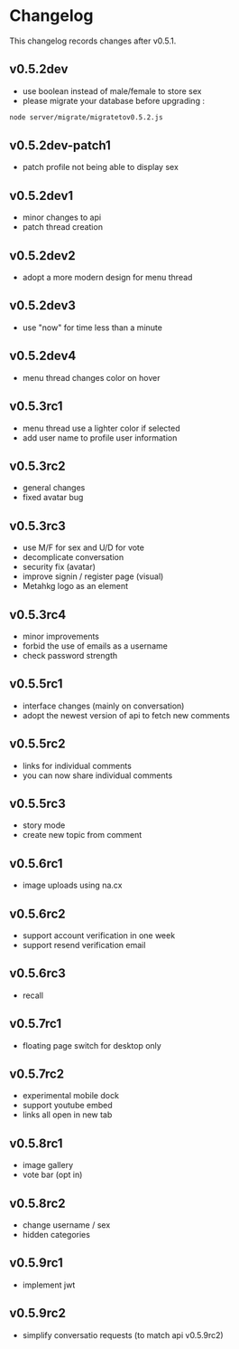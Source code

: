 # Changelog

This changelog records changes after v0.5.1.

## v0.5.2dev

-   use boolean instead of male/female to store sex
-   please migrate your database before upgrading :

```bash
node server/migrate/migratetov0.5.2.js
```

## v0.5.2dev-patch1

-   patch profile not being able to display sex

## v0.5.2dev1

-   minor changes to api
-   patch thread creation

## v0.5.2dev2

-   adopt a more modern design for menu thread

## v0.5.2dev3

-   use "now" for time less than a minute

## v0.5.2dev4

-   menu thread changes color on hover

## v0.5.3rc1

-   menu thread use a lighter color if selected
-   add user name to profile user information

## v0.5.3rc2

-   general changes
-   fixed avatar bug

## v0.5.3rc3

-   use M/F for sex and U/D for vote
-   decomplicate conversation
-   security fix (avatar)
-   improve signin / register page (visual)
-   Metahkg logo as an element

## v0.5.3rc4

-   minor improvements
-   forbid the use of emails as a username
-   check password strength

## v0.5.5rc1

-   interface changes (mainly on conversation)
-   adopt the newest version of api to fetch new comments

## v0.5.5rc2

-   links for individual comments
-   you can now share individual comments

## v0.5.5rc3

-   story mode
-   create new topic from comment

## v0.5.6rc1

-   image uploads using na.cx

## v0.5.6rc2

-   support account verification in one week
-   support resend verification email

## v0.5.6rc3

-   recall

## v0.5.7rc1

-   floating page switch for desktop only

## v0.5.7rc2

-   experimental mobile dock
-   support youtube embed
-   links all open in new tab

## v0.5.8rc1

-   image gallery
-   vote bar (opt in)

## v0.5.8rc2

-   change username / sex
-   hidden categories

## v0.5.9rc1

-   implement jwt

## v0.5.9rc2

-   simplify conversatio requests (to match api v0.5.9rc2)
